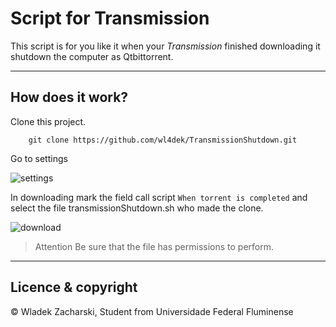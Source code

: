 # Script for Transmission


This script is for you like it when your *Transmission* finished downloading it shutdown the computer as Qtbittorrent.

---

## How does it work?

Clone this project.
```
    git clone https://github.com/wl4dek/TransmissionShutdown.git
```

Go to settings

![settings](https://cloud.githubusercontent.com/assets/3700358/18411798/c14091bc-7755-11e6-894a-004bc32123dc.jpg)

In downloading mark the field call script `When torrent is completed` and select the file transmissionShutdown.sh who made the clone.

![download](https://cloud.githubusercontent.com/assets/3700358/18411801/d906f7c8-7755-11e6-9945-2ceb12ec7786.jpg)


>Attention
>Be sure that the file has permissions to perform.
---

## Licence & copyright
© Wladek Zacharski, Student from Universidade Federal Fluminense
